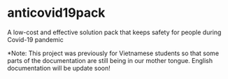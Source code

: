 # anticovid19pack
A low-cost and effective solution pack that keeps safety for people during Covid-19 pandemic

*Note: This project was previously for Vietnamese students so that some parts of the documentation are still being in our mother tongue. English documentation will be update soon! 
